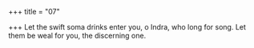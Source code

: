 +++
title = "07"

+++
Let the swift soma drinks enter you, o Indra, who long for song.
Let them be weal for you, the discerning one.